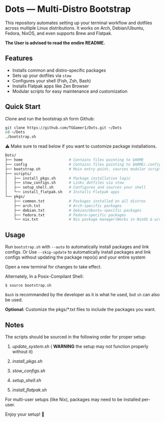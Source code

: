 # Dots — Multi-Distro Bootstrap

This repository automates setting up your terminal workflow and dotfiles across multiple Linux distributions. It works on Arch, Debian/Ubuntu, Fedora, NixOS, and even supports Brew and Flatpak.

**The User is advised to read the endire README.**

## Features

- Installs common and distro-specific packages
- Sets up your dotfiles via `stow`
- Configures your shell (Fish, Zsh, Bash)
- Installs Flatpak apps like Zen Browser
- Modular scripts for easy maintenance and customization

## Quick Start

Clone and run the bootstrap.sh form Github:

```bash
git clone https://github.com/TGGamer1/Dots.git ~/Dots
cd ~/Dots
./bootstrap.sh
```

⚠️ Make sure to read below if you want to customize package installations.

```bash
Dots/
├── home                     # Contains files pointing to $HOME
├── config                   # Contains files pointing to $HOME/.config
├── bootstrap.sh             # Main entry point, sources modular scripts
├── scripts/
│   ├── install_pkgs.sh      # Package installation logic
│   ├── stow_configs.sh      # Links dotfiles via stow
│   ├── setup_shell.sh       # Configures and sources your shell
│   └── install_flatpak.sh   # Installs Flatpak apps
└── pkgs/
    ├── common.txt           # Packages installed on all distros
    ├── arch.txt             # Arch-specific packages
    ├── debian.txt           # Debian/Ubuntu-specific packages
    ├── fedora.txt           # Fedora-specific packages
    └── nix.txt              # Nix package manager(Works in NixOS & w/o)

```

## Usage

Run `bootstrap.sh` with `--auto` to automatically install packages and link configs.
Or Use `--skip-update` to automatically install packages and link configs without updating the package repo(s) and your entire system

Open a new terminal for changes to take effect.

Alternately, In a Posix-Compilant Shell: 
```
$ source bootstrap.sh
```
`Bash` is recommanded by the developer as it is what he used, but `sh` can also be used.


**Optional:** Customize the pkgs/*.txt files to include the packages you want.

## Notes

The scripts should be sourced in the following order for proper setup:

1. *update_system.sh* ( **WARNING** the setup may not function properly without it)

2. *install_pkgs.sh*

3. *stow_configs.sh*

4. *setup_shell.sh*

5. *install_flatpak.sh*

For multi-user setups (like Nix), packages may need to be installed per-user.

Enjoy your setup! 🚀